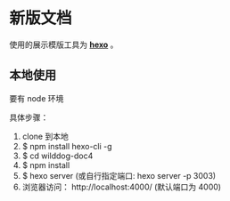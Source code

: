 # 新版文档

使用的展示模版工具为 **[hexo](https://hexo.io/)** 。

## 本地使用

要有 node 环境

具体步骤：

1. clone 到本地
2. $ npm install hexo-cli -g
3. $ cd wilddog-doc4
4. $ npm install 
5. $ hexo server   (或自行指定端口: hexo server -p 3003)
6. 浏览器访问：  http://localhost:4000/ (默认端口为 4000)
